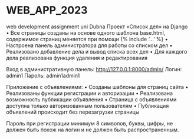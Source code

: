 # WEB_APP_2023
web development assignment uni Dubna
Проект «Список дел» на Django
•	Все страницы созданы на основе одного шаблона base.html, содержимое страниц меняется при помощи {% include ‘…’ %}
•	Настроена панель администратора для работы со списком дел
•	Реализовано добавление дела и вывод списка всех дел
•	Для каждого дела реализована функция удаления и редактирования

Вход в административную панель:
http://127.0.0.1:8000/admin/
Логин: admin1
Пароль: admin1admin1

Приложение с объявлениями:
•	Созданы шаблоны для страниц сайта
•	Реализованы функции регистрации и авторизации
•	Реализована возможность публикации объявления
•	Страница с объявлениями доступна только авторизованным пользователям
•	Публикация объявлений происходит без перезагрузки страницы

Пароль при регистрации минимум 8 символов, буквы, цифры, не должен быть похож на логин и не должен быть распространенным.
